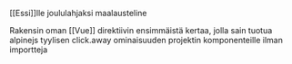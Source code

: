 [[Essi]]lle joululahjaksi maalausteline

Rakensin oman [[Vue]] direktiivin ensimmäistä kertaa, jolla sain tuotua alpinejs tyylisen click.away ominaisuuden projektin komponenteille ilman importteja